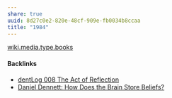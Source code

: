 ```yaml
---
share: true
uuid: 8d27c0e2-820e-48cf-909e-fb0034b8ccaa
title: "1984"
---
```

[wiki.media.type.books](/a3a80e28-c537-4091-a06f-3d20f44ec6a2)


#### Backlinks

* [dentLog 008 The Act of Reflection](/f1eb3c79-bba7-4ed4-8278-e59a1456ccc1)
* [Daniel Dennett: How Does the Brain Store Beliefs?](/072dd632-729b-4e18-9a48-5df256881d68)